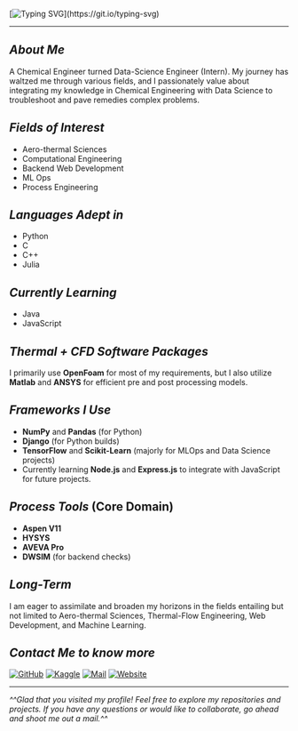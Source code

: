 [![Typing SVG](https://readme-typing-svg.demolab.com?font=Fira+Code&weight=500&duration=4000&pause=800&color=4517F7&background=8241FF00&random=false&width=500&height=80&lines=Hey+There!!;Thanks+for+stopping+by.+I'm+Aditya.)](https://git.io/typing-svg)

----

## _About Me_
A Chemical Engineer turned Data-Science Engineer (Intern). My journey has waltzed me through various fields, and I passionately value about integrating my knowledge in Chemical Engineering with Data Science to troubleshoot and pave remedies complex problems.

## _Fields of Interest_
- Aero-thermal Sciences
- Computational Engineering
- Backend Web Development
- ML Ops
- Process Engineering

## _Languages Adept in_
- Python
- C
- C++
- Julia

## _Currently Learning_
- Java
- JavaScript

## _Thermal + CFD Software Packages_
I primarily use **OpenFoam** for most of my requirements, but I also utilize **Matlab** and **ANSYS** for efficient pre and post processing models.

## _Frameworks I Use_
- **NumPy** and **Pandas** (for Python)
- **Django** (for Python builds)
- **TensorFlow** and **Scikit-Learn** (majorly for MLOps and Data Science projects)
- Currently learning **Node.js** and **Express.js** to integrate with JavaScript for future projects.

## _Process Tools_ (Core Domain)
- **Aspen V11**
- **HYSYS**
- **AVEVA Pro**
- **DWSIM** (for backend checks)

## _Long-Term_
I am eager to assimilate and broaden my horizons in the fields entailing but not limited to Aero-thermal Sciences, Thermal-Flow Engineering, Web Development, and Machine Learning.

## _Contact Me to know more_
[![GitHub](https://img.shields.io/badge/GitHub-100000?style=for-the-badge&logo=github&logoColor=white)](https://github.com/adityaIyerramesh98)
[![Kaggle](https://img.shields.io/badge/Kaggle-20BEFF?style=for-the-badge&logo=kaggle&logoColor=white)](https://www.kaggle.com/adityaramesh98)
[![Mail](https://img.shields.io/badge/Email-D14836?style=for-the-badge&logo=gmail&logoColor=white)](mailto:iyer.aditya98@yahoo.com)
[![Website](https://img.shields.io/badge/Website-4285F4?style=for-the-badge&logo=google-chrome&logoColor=white)](https://adityaiyerramesh98.github.io)

---

_^^Glad that you visited my profile! Feel free to explore my repositories and projects. If you have any questions or would like to collaborate, go ahead and shoot me out a mail.^^_


